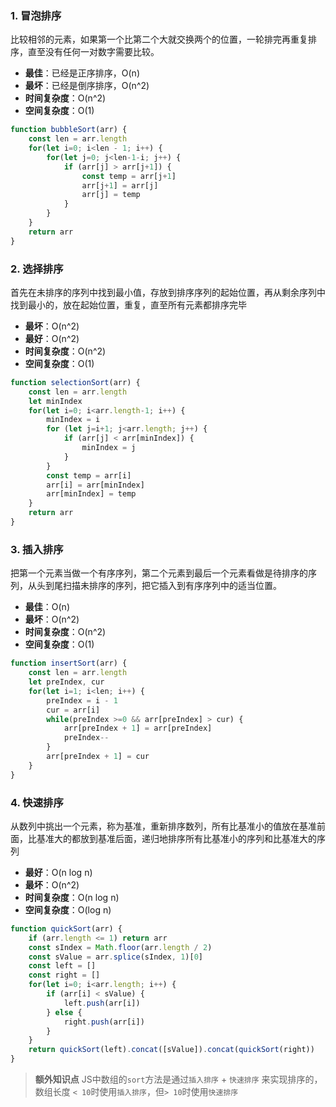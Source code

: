 <!-- ---
title: 排序算法
date: 2022-10-31
tags: 算法
--- -->

### 1. 冒泡排序
比较相邻的元素，如果第一个比第二个大就交换两个的位置，一轮排完再重复排序，直至没有任何一对数字需要比较。
* **最佳**：已经是正序排序，O(n)
* **最坏**：已经是倒序排序，O(n^2)
* **时间复杂度**：O(n^2)
* **空间复杂度**：O(1)

```javascript
function bubbleSort(arr) {
    const len = arr.length
    for(let i=0; i<len - 1; i++) {
        for(let j=0; j<len-1-i; j++) {
            if (arr[j] > arr[j+1]) {
                const temp = arr[j+1]
                arr[j+1] = arr[j]
                arr[j] = temp
            }
        }
    }
    return arr
}
```

### 2. 选择排序
首先在未排序的序列中找到最小值，存放到排序序列的起始位置，再从剩余序列中找到最小的，放在起始位置，重复，直至所有元素都排序完毕
* **最坏**：O(n^2)
* **最好**：O(n^2)
* **时间复杂度**：O(n^2)
* **空间复杂度**：O(1)

```javascript
function selectionSort(arr) {
    const len = arr.length
    let minIndex
    for(let i=0; i<arr.length-1; i++) {
        minIndex = i
        for (let j=i+1; j<arr.length; j++) {
            if (arr[j] < arr[minIndex]) {
                minIndex = j
            }
        }
        const temp = arr[i]
        arr[i] = arr[minIndex]
        arr[minIndex] = temp
    }
    return arr
}
```

### 3. 插入排序
把第一个元素当做一个有序序列，第二个元素到最后一个元素看做是待排序的序列，从头到尾扫描未排序的序列，把它插入到有序序列中的适当位置。
* **最佳**：O(n)
* **最坏**：O(n^2)
* **时间复杂度**：O(n^2)
* **空间复杂度**：O(1)

```javascript
function insertSort(arr) {
    const len = arr.length
    let preIndex, cur
    for(let i=1; i<len; i++) {
        preIndex = i - 1
        cur = arr[i]
        while(preIndex >=0 && arr[preIndex] > cur) {
            arr[preIndex + 1] = arr[preIndex]
            preIndex--
        }
        arr[preIndex + 1] = cur
    }
}
```

### 4. 快速排序
从数列中挑出一个元素，称为基准，重新排序数列，所有比基准小的值放在基准前面，比基准大的都放到基准后面，递归地排序所有比基准小的序列和比基准大的序列
* **最好**：O(n log n)
* **最坏**：O(n^2)
* **时间复杂度**：O(n log n)
* **空间复杂度**：O(log n)

```javascript
function quickSort(arr) {
    if (arr.length <= 1) return arr
    const sIndex = Math.floor(arr.length / 2)
    const sValue = arr.splice(sIndex, 1)[0]
    const left = []
    const right = []
    for(let i=0; i<arr.length; i++) {
        if (arr[i] < sValue) {
            left.push(arr[i])
        } else {
            right.push(arr[i])
        }
    }
    return quickSort(left).concat([sValue]).concat(quickSort(right))
}
```

> **额外知识点**
> JS中数组的`sort`方法是通过`插入排序` + `快速排序` 来实现排序的，数组长度 `< 10`时使用`插入排序`，但`> 10`时使用`快速排序`
